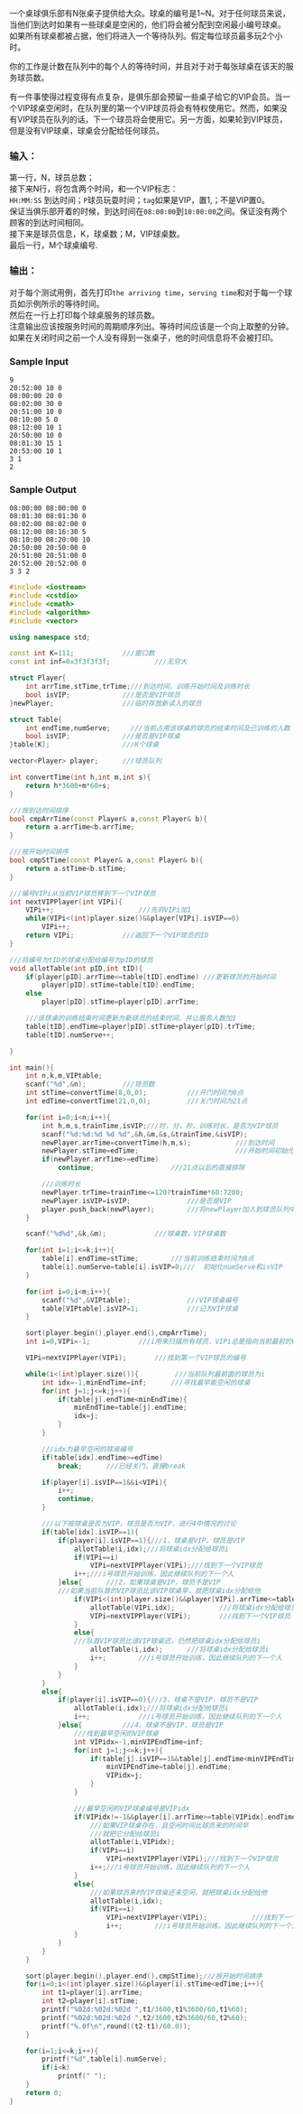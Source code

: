 一个桌球俱乐部有N张桌子提供给大众。球桌的编号是1~N。对于任何球员来说，当他们到达时如果有一些球桌是空闲的，他们将会被分配到空闲最小编号球桌。<br>
如果所有球桌都被占据，他们将进入一个等待队列。假定每位球员最多玩2个小时。<br>

你的工作是计数在队列中的每个人的等待时间，并且对于对于每张球桌在该天的服务球员数。<br>

有一件事使得过程变得有点复杂，是俱乐部会预留一些桌子给它的VIP会员。当一个VIP球桌空闲时，在队列里的第一个VIP球员将会有特权使用它。然而，如果没有VIP球员在队列的话，下一个球员将会使用它。另一方面，如果轮到VIP球员，但是没有VIP球桌，球桌会分配给任何球员。<br>


### 输入：
第一行，N，球员总数；<br>
接下来N行，将包含两个时间，和一个VIP标志：<br>
```HH:MM:SS``` 到达时间；```P```球员玩耍时间；```tag```如果是VIP，置1,；不是VIP置0。<br>
保证当俱乐部开着的时候，到达时间在```08:00:00```到```10:00:00```之间。保证没有两个顾客的到达时间相同。<br>
接下来是球员信息，K，球桌数；M，VIP球桌数。<br>
最后一行，M个球桌编号.<br>

### 输出：
对于每个测试用例，首先打印```the arriving time```，```serving time```和对于每一个球员如示例所示的等待时间。<br>
然后在一行上打印每个球桌服务的球员数。<br>
注意输出应该按服务时间的周期顺序列出。等待时间应该是一个向上取整的分钟。如果在关闭时间之前一个人没有得到一张桌子，他的时间信息将不会被打印。<br>

### Sample Input
```
9
20:52:00 10 0
08:00:00 20 0
08:02:00 30 0
20:51:00 10 0
08:10:00 5 0
08:12:00 10 1
20:50:00 10 0
08:01:30 15 1
20:53:00 10 1
3 1
2
```
### Sample Output
```
08:00:00 08:00:00 0
08:01:30 08:01:30 0
08:02:00 08:02:00 0
08:12:00 08:16:30 5
08:10:00 08:20:00 10
20:50:00 20:50:00 0
20:51:00 20:51:00 0
20:52:00 20:52:00 0
3 3 2
```


```cpp
#include <iostream>
#include <cstdio>
#include <cmath>
#include <algorithm>
#include <vector>

using namespace std;

const int K=111;            ///窗口数
const int inf=0x3f3f3f3f;           ///无穷大

struct Player{
    int arrTime,stTime,trTime;///到达时间，训练开始时间及训练时长
    bool isVIP;             ///是否是VIP球员
}newPlayer;                 ///临时存放新读入的球员

struct Table{
    int endTime,numServe;     ///当前占用该球桌的球员的结束时间及已训练的人数
    bool isVIP;             ///是否是VIP球桌
}table[K];                  ///K个球桌

vector<Player> player;      ///球员队列

int convertTime(int h,int m,int s){
    return h*3600+m*60+s;
}

///按到达时间排序
bool cmpArrTime(const Player& a,const Player& b){
    return a.arrTime<b.arrTime;
}

///按开始时间排序
bool cmpStTime(const Player& a,const Player& b){
    return a.stTime<b.stTime;
}

///编号VIPi从当前VIP球员移到下一个VIP球员
int nextVIPPlayer(int VIPi){
    VIPi++;                     ///先将VIPi加1
    while(VIPi<(int)player.size()&&player[VIPi].isVIP==0)
        VIPi++;
    return VIPi;            ///返回下一个VIP球员的ID
}

///将编号为tID的球桌分配给编号为pID的球员
void allotTable(int pID,int tID){
    if(player[pID].arrTime<=table[tID].endTime) ///更新球员的开始时间
        player[pID].stTime=table[tID].endTime;
    else
        player[pID].stTime=player[pID].arrTime;

    ///该球桌的训练结束时间更新为新球员的结束时间，并让服务人数加1
    table[tID].endTime=player[pID].stTime+player[pID].trTime;
    table[tID].numServe++;

}

int main(){
    int n,k,m,VIPtable;
    scanf("%d",&n);         ///球员数
    int stTime=convertTime(8,0,0);          ///开门时间为8点
    int edTime=convertTime(21,0,0);         ///关门时间为21点

    for(int i=0;i<n;i++){
        int h,m,s,trainTime,isVIP;///时，分，秒，训练时长，是否为VIP球员
        scanf("%d:%d:%d %d %d",&h,&m,&s,&trainTime,&isVIP);
        newPlayer.arrTime=convertTime(h,m,s);           ///到达时间
        newPlayer.stTime=edTime;                        ///开始时间初始化为21点
        if(newPlayer.arrTime>=edTime)
            continue;                   ///21点以后的直接排除

        ///训练时长
        newPlayer.trTime=trainTime<=120?trainTime*60:7200;
        newPlayer.isVIP=isVIP;              ///是否是VIP
        player.push_back(newPlayer);        ///将newPlayer加入到球员队列中
    }

    scanf("%d%d",&k,&m);            ///球桌数，VIP球桌数

    for(int i=1;i<=k;i++){
        table[i].endTime=stTime;        ///当前训练结束时间为8点
        table[i].numServe=table[i].isVIP=0;///  初始化numServe和isVIP
    }

    for(int i=0;i<m;i++){
        scanf("%d",&VIPtable);              ///VIP球桌编号
        table[VIPtable].isVIP=1;            ///记为VIP球桌
    }

    sort(player.begin(),player.end(),cmpArrTime);
    int i=0,VIPi=-1;            ///i用来扫描所有球员，VIPi总是指向当前最前的VIP球员

    VIPi=nextVIPPlayer(VIPi);       ///找到第一个VIP球员的编号

    while(i<(int)player.size()){         ///当前队列最前面的球员为i
        int idx=-1,minEndTime=inf;      ///寻找最早能空闲的球桌
        for(int j=1;j<=k;j++){
            if(table[j].endTime<minEndTime){
                minEndTime=table[j].endTime;
                idx=j;
            }
        }

        ///idx为最早空闲的球桌编号
        if(table[idx].endTime>=edTime)
            break;      ///已经关门，直接break

        if(player[i].isVIP==1&&i<VIPi){
            i++;
            continue;
        }

        ///以下按球桌是否为VIP，球员是否为VIP，进行4中情况的讨论
        if(table[idx].isVIP==1){
            if(player[i].isVIP==1){///1，球桌是VIP，球员是VIP
                allotTable(i,idx);///将球桌idx分配给球员i
                if(VIPi==i)
                    VIPi=nextVIPPlayer(VIPi);///找到下一个VIP球员
                i++;///i号球员开始训练，因此继续队列的下一个人
            }else{      ///2，如果球桌是VIP，球员不是VIP
            ///如果当前队首的VIP球员比该VIP球桌早，就把球桌idx分配给他
                if(VIPi<(int)player.size()&&player[VIPi].arrTime<=table[idx].endTime){
                    allotTable(VIPi,idx);           ///将球桌idx分配给球员VIPi
                    VIPi=nextVIPPlayer(VIPi);       ///找到下一个VIP球员
                }
                else{
                ///队首VIP球员比该VIP球桌迟，仍然把球桌idx分配给球员i
                    allotTable(i,idx);      ///将球桌idx分配给球员i
                    i++;        ///i号球员开始训练，因此继续队列的下一个人
                }
            }
        }
        else{
            if(player[i].isVIP==0){///3，球桌不是VIP，球员不是VIP
                allotTable(i,idx);///将球桌idx分配给球员i
                i++;            ///i号球员开始训练，因此继续队列的下一个人
            }else{          ///4，球桌不是VIP，球员是VIP
                ///找到最早空闲的VIP球桌
                int VIPidx=-1,minVIPEndTime=inf;
                for(int j=1;j<=k;j++){
                    if(table[j].isVIP==1&&table[j].endTime<minVIPEndTime){
                        minVIPEndTime=table[j].endTime;
                        VIPidx=j;
                    }
                }

                ///最早空闲的VIP球桌编号是VIPidx
                if(VIPidx!=-1&&player[i].arrTime>=table[VIPidx].endTime){
                    ///如果VIP球桌存在，且空闲时间比球员来的时间早
                    ///就把它分配给球员i
                    allotTable(i,VIPidx);
                    if(VIPi==i)
                        VIPi=nextVIPPlayer(VIPi);///找到下一个VIP球员
                    i++;///i号球员开始训练，因此继续队列的下一个人
                }
                else{
                    ///如果球员来时VIP球桌还未空闲，就把球桌idx分配给他
                    allotTable(i,idx);
                    if(VIPi==i)
                        VIPi=nextVIPPlayer(VIPi);           ///找到下一个VIP球员
                        i++;        ///i号球员开始训练，因此继续队列的下一个人
                }
            }
        }
    }

    sort(player.begin(),player.end(),cmpStTime);///按开始时间排序
    for(i=0;i<(int)player.size()&&player[i].stTime<edTime;i++){
        int t1=player[i].arrTime;
        int t2=player[i].stTime;
        printf("%02d:%02d:%02d ",t1/3600,t1%3600/60,t1%60);
        printf("%02d:%02d:%02d ",t2/3600,t2%3600/60,t2%60);
        printf("%.0f\n",round((t2-t1)/60.0));
    }

    for(i=1;i<=k;i++){
        printf("%d",table[i].numServe);
        if(i<k)
            printf(" ");
    }
    return 0;
}


```












